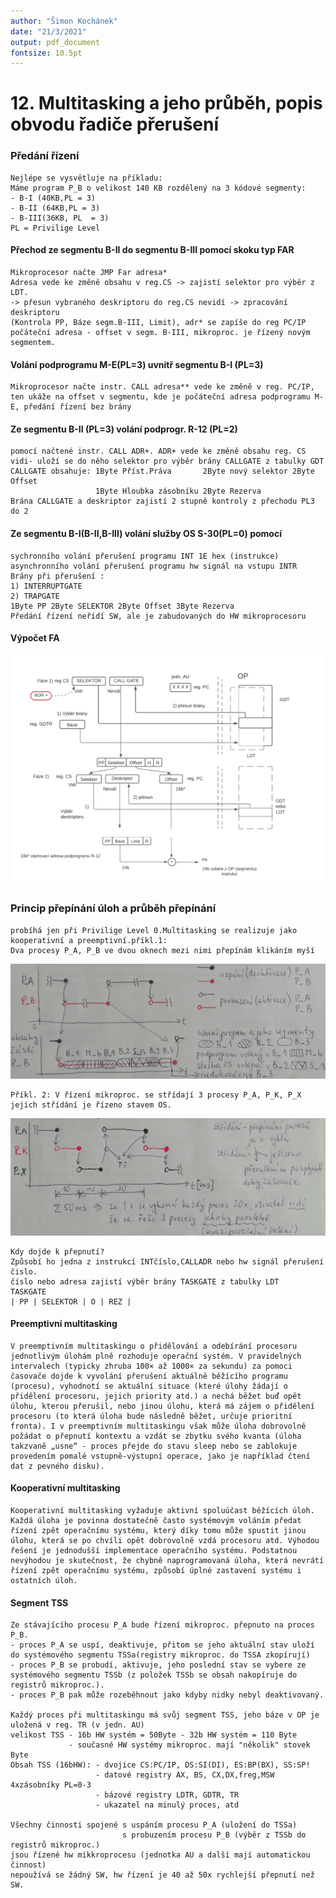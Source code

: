 ```yaml
---
author: "Šimon Kochánek"
date: "21/3/2021"
output: pdf_document
fontsize: 10.5pt
---
```


<style type="text/css">
  body{
    font-size: 10.5pt;
  }
</style>

# 12. Multitasking a jeho průběh, popis obvodu řadiče přerušení

### Předání řízení

    Nejlépe se vysvětluje na příkladu:
    Máme program P_B o velikost 140 KB rozdělený na 3 kódové segmenty:
    - B-I (40KB,PL = 3)
    - B-II (64KB,PL = 3)
    - B-III(36KB, PL  = 3) 
    PL = Privilige Level

#### Přechod ze segmentu B-II do segmentu B-III pomocí skoku typ FAR

    Mikroprocesor načte JMP Far adresa*
    Adresa vede ke změně obsahu v reg.CS -> zajistí selektor pro výběr z LDT.
    -> přesun vybraného deskriptoru do reg.CS nevidí -> zpracování deskriptoru
    (Kontrola PP, Báze segm.B-III, Limit), adr* se zapíše do reg PC/IP počáteční adresa - offset v segm. B-III, mikroproc. je řízený novým segmentem.

#### Volání podprogramu M-E(PL=3) uvnitř segmentu B-I (PL=3)

    Mikroprocesor načte instr. CALL adresa** vede ke změně v reg. PC/IP, ten ukáže na offset v segmentu, kde je počáteční adresa podprogramu M-E, předání řízení bez brány

#### Ze segmentu B-II (PL=3) volání podprogr. R-12 (PL=2)

    pomocí načtené instr. CALL ADR+. ADR+ vede ke změně obsahu reg. CS vidi- uloží se do něho selektor pro výběr brány CALLGATE z tabulky GDT
    CALLGATE obsahuje: 1Byte Příst.Práva       2Byte nový selektor 2Byte Offset
                       1Byte Hloubka zásobníku 2Byte Rezerva
    Brána CALLGATE a deskriptor zajistí 2 stupně kontroly z přechodu PL3 do 2

#### Ze segmentu B-I(B-II,B-III) volání služby OS S-30(PL=0) pomocí

    sychronního volání přerušení programu INT 1E hex (instrukce)
    asynchronního volání přerušení programu hw signál na vstupu INTR
    Brány při přerušení :
    1) INTERRUPTGATE
    2) TRAPGATE
    1Byte PP 2Byte SELEKTOR 2Byte Offset 3Byte Rezerva
    Předání řízení neřídí SW, ale je zabudovaných do HW mikroprocesoru

#### Výpočet FA

![](images/VypocetFA_Multitasking.png)

### Princip přepínání úloh a průběh přepínání

    probíhá jen při Privilige Level 0.Multitasking se realizuje jako kooperativní a preemptivní.příkl.1:
    Dva procesy P_A, P_B ve dvou oknech mezi nimi přepínám klikáním myší

![](images/multitaskingexample1.png)











    Příkl. 2: V řízení mikroproc. se střídají 3 procesy P_A, P_K, P_X jejich střídání je řízeno stavem OS.

![](images/MultiTaskingExample2.png)

    Kdy dojde k přepnutí? 
    Způsobí ho jedna z instrukcí INTčíslo,CALLADR nebo hw signál přerušení čislo.
    číslo nebo adresa zajistí výběr brány TASKGATE z tabulky LDT 
    TASKGATE
    | PP | SELEKTOR | O | REZ |


#### Preemptivní multitasking

    V preemptivním multitaskingu o přidělování a odebírání procesoru jednotlivým úlohám plně rozhoduje operační systém. V pravidelných intervalech (typicky zhruba 100× až 1000× za sekundu) za pomoci časovače dojde k vyvolání přerušení aktuálně běžícího programu (procesu), vyhodnotí se aktuální situace (které úlohy žádají o přidělení procesoru, jejich priority atd.) a nechá běžet buď opět úlohu, kterou přerušil, nebo jinou úlohu, která má zájem o přidělení procesoru (to která úloha bude následně běžet, určuje prioritní fronta). I v preemptivním multitaskingu však může úloha dobrovolně požádat o přepnutí kontextu a vzdát se zbytku svého kvanta (úloha takzvaně „usne“ - proces přejde do stavu sleep nebo se zablokuje provedením pomalé vstupně-výstupní operace, jako je například čtení dat z pevného disku).

#### Kooperativní multitasking

    Kooperativní multitasking vyžaduje aktivní spoluúčast běžících úloh. Každá úloha je povinna dostatečně často systémovým voláním předat řízení zpět operačnímu systému, který díky tomu může spustit jinou úlohu, která se po chvíli opět dobrovolně vzdá procesoru atd. Výhodou řešení je jednodušší implementace operačního systému. Podstatnou nevýhodou je skutečnost, že chybně naprogramovaná úloha, která nevrátí řízení zpět operačnímu systému, způsobí úplné zastavení systému i ostatních úloh.

#### Segment TSS 

    Ze stávajícího procesu P_A bude řízení mikroproc. přepnuto na proces P_B.
    - proces P_A se uspí, deaktivuje, přitom se jeho aktuální stav uloží do systémového segmentu TSSa(registry mikroproc. do TSSA zkopírují)
    - proces P_B se probudí, aktivuje, jeho poslední stav se vybere ze systémového segmentu TSSb (z položek TSSb se obsah nakopíruje do registrů mikroproc.).
    - proces P_B pak může rozeběhnout jako kdyby nidky nebyl deaktivovaný.
    
    Každý proces při multitaskingu má svůj segment TSS, jeho báze v OP je uložená v reg. TR (v jedn. AU)
    velikost TSS - 16b HW systém = 50Byte - 32b HW systém = 110 Byte
                 - současné HW systémy mikroproc. mají "několik" stovek Byte
    Obsah TSS (16bHW): - dvojice CS:PC/IP, DS:SI(DI), ES:BP(BX), SS:SP!
                       - datové registry AX, BS, CX,DX,freg,MSW 4xzásobníky PL=0-3
                       - bázové registry LDTR, GDTR, TR
                       - ukazatel na minulý proces, atd 
     
    Všechny činnosti spojené s uspáním procesu P_A (uložení do TSSa)
                             s probuzením procesu P_B (výběr z TSSb do registrů mikroproc.) 
    jsou řízené hw mikkroprocesu (jednotka AU a další mají automatickou činnost)
    nepoužívá se žádný SW, hw řízení je 40 až 50x rychlejší přepnutí než SW.